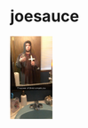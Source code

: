 # joesauce
<HTML>
  <body>
<a href= "sauce1.jpg" height= "50%" width= "50%">    <img src= "sauce1.jpg" height= "15%" width= "15%"></a>
  </body>
</HTML>
